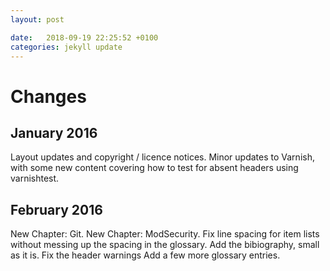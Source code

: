 ```yaml
---
layout: post

date:   2018-09-19 22:25:52 +0100
categories: jekyll update
---
```

Changes
=======

January 2016
------------

Layout updates and copyright / licence notices. Minor updates to
Varnish, with some new content covering how to test for absent headers
using varnishtest.

February 2016
-------------

New Chapter: Git. New Chapter: ModSecurity. Fix line spacing for item
lists without messing up the spacing in the glossary. Add the
bibiography, small as it is. Fix the header warnings Add a few more
glossary entries.
